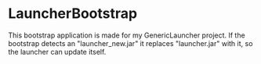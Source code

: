 # LauncherBootstrap

This bootstrap application is made for my GenericLauncher project.
If the bootstrap detects an "launcher_new.jar" it replaces "launcher.jar" with it, so the launcher can update itself.

